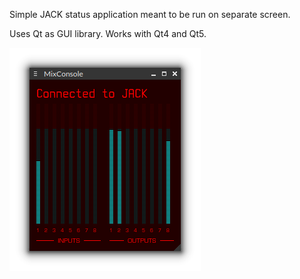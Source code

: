 Simple JACK status application meant to be run on separate screen.

Uses Qt as GUI library. Works with Qt4 and Qt5.

![screenshot](https://raw.githubusercontent.com/morsik/MixConsole/master/screenshot.png)

